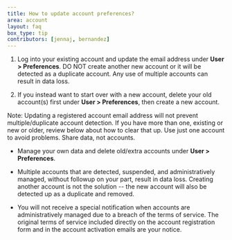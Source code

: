 ```yaml
---
title: How to update account preferences?
area: account
layout: faq
box_type: tip
contributors: [jennaj, bernandez]
---
```



1. Log into your existing account and update the email address under **User > Preferences**. DO NOT create another new account or it will be detected as a duplicate account. Any use of multiple accounts can result in data loss.

2. If you instead want to start over with a new account, delete your old account(s) first under **User > Preferences**, then create a new account.

Note: Updating a registered account email address will not prevent multiple/duplicate account detection. If you have more than one, existing or new or older, review below about how to clear that up. Use just one account to avoid problems. Share data, not accounts.

* Manage your own data and delete old/extra accounts under **User > Preferences**.

* Multiple accounts that are detected, suspended, and administratively managed, without followup on your part, result in data loss. Creating another account is not the solution -- the new account will also be detected up as a duplicate and removed.

* You will not receive a special notification when accounts are administratively managed due to a breach of the terms of service. The original terms of service included directly on the account registration form and in the account activation emails are your notice.

